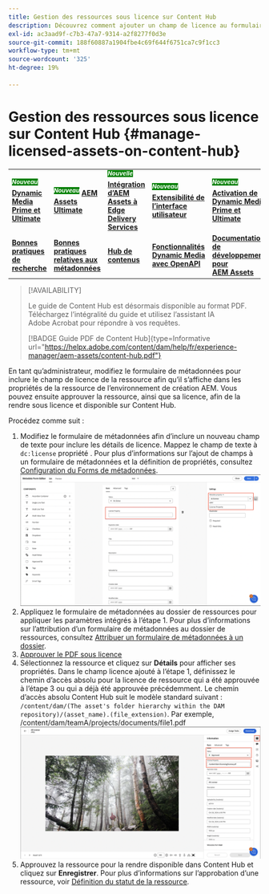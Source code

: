```yaml
---
title: Gestion des ressources sous licence sur Content Hub
description: Découvrez comment ajouter un champ de licence au formulaire de métadonnées de ressource, appliquer la propriété de métadonnées Licence aux dossiers de ressources et approuver les ressources avec des licences pour les utiliser.
exl-id: ac3aad9f-c7b3-47a7-9314-a2f8277f0d3e
source-git-commit: 188f60887a1904fbe4c69f644f6751ca7c9f1cc3
workflow-type: tm+mt
source-wordcount: '325'
ht-degree: 19%

---
```


# Gestion des ressources sous licence sur Content Hub {#manage-licensed-assets-on-content-hub}

<table>
    <tr>
        <td>
            <sup style= "background-color:#008000; color:#FFFFFF; font-weight:bold"><i>Nouveau</i></sup> <a href="/help/assets/dynamic-media/dm-prime-ultimate.md"><b>Dynamic Media Prime et Ultimate</b></a>
        </td>
        <td>
            <sup style= "background-color:#008000; color:#FFFFFF; font-weight:bold"><i>Nouveau</i></sup> <a href="/help/assets/assets-ultimate-overview.md"><b>AEM Assets Ultimate</b></a>
        </td>
        <td>
            <sup style= "background-color:#008000; color:#FFFFFF; font-weight:bold"><i>Nouvelle</i></sup> <a href="/help/assets/integrate-aem-assets-edge-delivery-services.md"><b>Intégration d’AEM Assets à Edge Delivery Services</b></a>
        </td>
        <td>
            <sup style= "background-color:#008000; color:#FFFFFF; font-weight:bold"><i>Nouveau</i></sup> <a href="/help/assets/aem-assets-view-ui-extensibility.md"><b>Extensibilité de l’interface utilisateur</b></a>
        </td>
          <td>
            <sup style= "background-color:#008000; color:#FFFFFF; font-weight:bold"><i>Nouveau</i></sup> <a href="/help/assets/dynamic-media/enable-dynamic-media-prime-and-ultimate.md"><b>Activation de Dynamic Media Prime et Ultimate</b></a>
        </td>
    </tr>
    <tr>
        <td>
            <a href="/help/assets/search-best-practices.md"><b>Bonnes pratiques de recherche</b></a>
        </td>
        <td>
            <a href="/help/assets/metadata-best-practices.md"><b>Bonnes pratiques relatives aux métadonnées</b></a>
        </td>
        <td>
            <a href="/help/assets/product-overview.md"><b>Hub de contenus</b></a>
        </td>
        <td>
            <a href="/help/assets/dynamic-media-open-apis-overview.md"><b>Fonctionnalités Dynamic Media avec OpenAPI</b></a>
        </td>
        <td>
            <a href="https://developer.adobe.com/experience-cloud/experience-manager-apis/"><b>Documentation de développement pour AEM Assets</b></a>
        </td>
    </tr>
</table>

>[!AVAILABILITY]
>
>Le guide de Content Hub est désormais disponible au format PDF. Téléchargez l’intégralité du guide et utilisez l’assistant IA Adobe Acrobat pour répondre à vos requêtes.
>
>[!BADGE Guide PDF de Content Hub]{type=Informative url="https://helpx.adobe.com/content/dam/help/fr/experience-manager/aem-assets/content-hub.pdf"}

En tant qu’administrateur, modifiez le formulaire de métadonnées pour inclure le champ de licence de la ressource afin qu’il s’affiche dans les propriétés de la ressource de l’environnement de création AEM. Vous pouvez ensuite approuver la ressource, ainsi que sa licence, afin de la rendre sous licence et disponible sur Content Hub.

Procédez comme suit :

1. Modifiez le formulaire de métadonnées afin d’inclure un nouveau champ de texte pour inclure les détails de licence. Mappez le champ de texte à `dc:license` propriété . Pour plus d’informations sur l’ajout de champs à un formulaire de métadonnées et la définition de propriétés, consultez [Configuration du Forms de métadonnées](/help/assets/metadata-assets-view.md#metadata-forms).
   ![extraction zip](/help/assets/assets/metadata-form-edit.png)
1. Appliquez le formulaire de métadonnées au dossier de ressources pour appliquer les paramètres intégrés à l’étape 1. Pour plus d’informations sur l’attribution d’un formulaire de métadonnées au dossier de ressources, consultez [Attribuer un formulaire de métadonnées à un dossier](/help/assets/metadata-assets-view.md#metadata-forms).
1. [Approuver le PDF sous licence](/help/assets/manage-organize-assets-view.md#set-asset-status)
1. Sélectionnez la ressource et cliquez sur **Détails** pour afficher ses propriétés. Dans le champ licence ajouté à l’étape 1, définissez le chemin d’accès absolu pour la licence de ressource qui a été approuvée à l’étape 3 ou qui a déjà été approuvée précédemment. Le chemin d’accès absolu Content Hub suit le modèle standard suivant : `/content/dam/(The asset's folder hierarchy within the DAM repository)/(asset_name).(file_extension)`. Par exemple, /content/dam/teamA/projects/documents/file1.pdf
   ![chemin absolu](/help/assets/assets/absolute-path.png)
1. Approuvez la ressource pour la rendre disponible dans Content Hub et cliquez sur **Enregistrer**. Pour plus d’informations sur l’approbation d’une ressource, voir [Définition du statut de la ressource](/help/assets/manage-organize-assets-view.md#set-asset-status).
